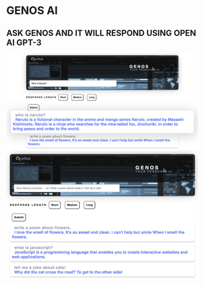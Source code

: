 # GENOS AI

## ASK GENOS AND IT WILL RESPOND USING OPEN AI GPT-3

!["IMAGE1"](https://github.com/Amohamed96/aiBot/blob/master/client/public/Screen%20Shot%202022-05-21%20at%207.29.54%20AM.png?raw=true)
!["IMAGE2"](https://github.com/Amohamed96/aiBot/blob/master/client/public/Screen%20Shot%202022-05-21%20at%207.28.27%20AM.png?raw=true)
